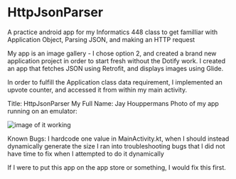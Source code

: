 # HttpJsonParser
A practice android app for my Informatics 448 class to get 
familliar with Application Object, Parsing JSON, and making an HTTP request

My app is an image gallery - I chose option 2, and created a brand new 
application project in order to start fresh without the Dotify work. I created
an app that fetches JSON using Retrofit, and displays images using Glide. 

In order to fulfill the Application class data requirement, I implemented
an upvote counter, and accessed it from within my main activity. 

Title: HttpJsonParser
My Full Name: Jay Houppermans
Photo of my app running on an emulator:

![image of it working](https://github.com/jhoupps/Dotify/HttpJsonParser/hw1/screenshot.png)


Known Bugs:
I hardcode one value in MainActivity.kt, when I should instead dynamically generate the size
I ran into troubleshooting bugs that I did not have time to fix when I attempted to do it dynamically

If I were to put this app on the app store or something, I would fix this first.